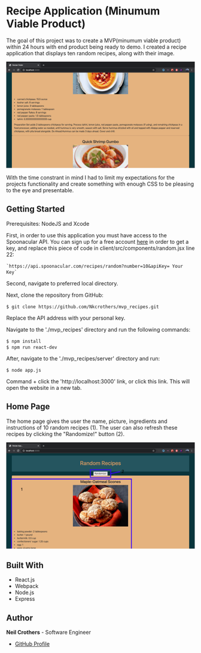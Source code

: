# Recipe Application (Minumum Viable Product)

The goal of this project was to create a MVP(minumum viable product) within 24 hours with end product being ready to demo.  I created a recipe application that displays ten random recipes, along with their image.

![Alt text](/images/screenShots/mainScreenShot.png?raw=true)

With the time constrant in mind I had to limit my expectations for the projects functionality and create something with enough CSS to be pleasing to the eye and presentable.

## Getting Started

Prerequisites: NodeJS and Xcode

First, in order to use this application you must have access to the Spoonacular API.  You can sign up for a free account [here](https://spoonacular.com/food-api/pricing) in order to get a key, and replace this piece of code in client/src/components/random.jsx line 22:

```
`https://api.spoonacular.com/recipes/random?number=10&apiKey= Your Key`
```

Second, navigate to preferred local directory.

Next, clone the repository from GitHub:

```
$ git clone https://github.com/Nkcrothers/mvp_recipes.git
```

Replace the API address with your personal key.

Navigate to the './mvp_recipes' directory and run the following commands:

```
$ npm install
$ npm run react-dev
```

After, navigate to the './mvp_recipes/server' directory and run:

```
$ node app.js
```
Command + click the 'http://localhost:3000' link, or click this link.
This will open the website in a new tab.

## Home Page

The home page gives the user the name, picture, ingredients and instructions of 10 random recipes (1). The user can also refresh these recipes by clicking the "Randomize!" button (2).

![Alt text](/images/screenShots/homePgScreenShot.png?raw=true)

## Built With

* React.js
* Webpack
* Node.js
* Express

## Author

**Neil Crothers** - Software Engineer

* [GitHub Profile](https://github.com/nkcrothers)

